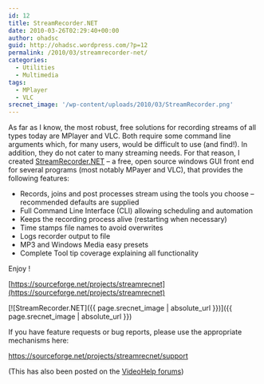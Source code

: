 ```yaml
---
id: 12
title: StreamRecorder.NET
date: 2010-03-26T02:29:40+00:00
author: ohadsc
guid: http://ohadsc.wordpress.com/?p=12
permalink: /2010/03/streamrecorder-net/
categories:
  - Utilities
  - Multimedia
tags:
  - MPlayer
  - VLC
srecnet_image: '/wp-content/uploads/2010/03/StreamRecorder.png'
---
```

As far as I know, the most robust, free solutions for recording streams of all types today are MPlayer and VLC. Both require some command line arguments which, for many users, would be difficult to use (and find!). In addition, they do not cater to many streaming needs. For that reason, I created [StreamRecorder.NET](https://sourceforge.net/projects/streamrecnet) &#8211; a free, open source windows GUI front end for several programs (most notably MPayer and VLC), that provides the following features:

  * Records, joins and post processes stream using the tools you choose &#8211; recommended defaults are supplied
  * Full Command Line Interface (CLI) allowing scheduling and automation
  * Keeps the recording process alive (restarting when necessary)
  * Time stamps file names to avoid overwrites
  * Logs recorder output to file
  * MP3 and Windows Media easy presets
  * Complete Tool tip coverage explaining all functionality

Enjoy !

[https://sourceforge.net/projects/streamrecnet](https://sourceforge.net/projects/streamrecnet)

[![StreamRecorder.NET]({{ page.srecnet_image | absolute_url }})]({{ page.srecnet_image | absolute_url }})

If you have feature requests or bug reports, please use the appropriate mechanisms here:
  
<a rel="nofollow" href="https://sourceforge.net/projects/streamrecnet/support" target="_blank">https://sourceforge.net/projects/streamrecnet/support</a>

(This has also been posted on the [VideoHelp forums](https://forum.videohelp.com/threads/318537-Introducing-StreamRecorder-NET))